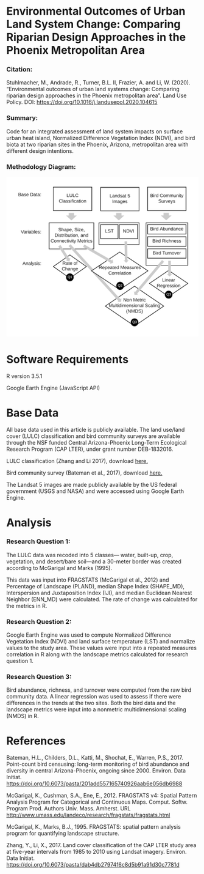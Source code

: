 # Environmental Outcomes of Urban Land System Change: Comparing Riparian Design Approaches in the Phoenix Metropolitan Area

### Citation:
Stuhlmacher, M., Andrade, R., Turner, B.L. II, Frazier, A. and Li, W. (2020). “Environmental outcomes of urban land systems change: Comparing riparian design approaches in the Phoenix metropolitan area”. Land Use Policy. DOI: https://doi.org/10.1016/j.landusepol.2020.104615

### Summary:
Code for an integrated assessment of land system impacts on surface urban heat island, Normalized Difference Vegetation Index (NDVI), and bird biota at two riparian sites in the Phoenix, Arizona, metropolitan area with different design intentions.



### Methodology Diagram:
 ![alt text](images/RioSaladoManuscriptMethodsFlowchart_3Qs_reorder.png "Methodology Diagram")



# Software Requirements


R version 3.5.1 

Google Earth Engine (JavaScript API)


# Base Data


All base data used in this article is publicly available.
The land use/land cover (LULC) classification and bird community surveys are available through the NSF funded Central Arizona-Phoenix Long-Term Ecological Research Program (CAP LTER), under grant number DEB-1832016.


LULC classification (Zhang and Li 2017), download [here.](https://sustainability.asu.edu/caplter/data/view/knb-lter-cap.650.1/)


Bird community survey (Bateman et al., 2017),  download [here.](https://sustainability.asu.edu/caplter/data/view/knb-lter-cap.46.16/)


The Landsat 5 images are made publicly available by the US federal government (USGS and NASA) and were accessed using Google Earth Engine.



# Analysis


### Research Question 1:
The LULC data was recoded into 5 classes— water, built-up, crop, vegetation, and desert/bare soil—and a 30-meter border was created according to McGarigal and Marks (1995).  

This data was input into FRAGSTATS (McGarigal et al., 2012) and Percentage of Landscape (PLAND), median Shape Index (SHAPE_MD), Interspersion and Juxtaposition Index (IJI), and median Euclidean Nearest Neighbor (ENN_MD) were calculated. The rate of change was calculated for the metrics in R.



### Research Question 2:
Google Earth Engine was used to compute Normalized Difference Vegetation Index (NDVI) and land surface temperature (LST) and normalize values to the study area. These values were input into a repeated measures correlation in R along with the landscape metrics calculated for research question 1.



### Research Question 3:
Bird abundance, richness, and turnover were computed from the raw bird community data. A linear regression was used to assess if there were differences in the trends at the two sites. Both the bird data and the landscape metrics were input into a nonmetric multidimensional scaling (NMDS) in R.





# References

Bateman, H.L., Childers, D.L., Katti, M., Shochat, E., Warren, P.S., 2017. Point-count bird censusing: long-term monitoring of bird abundance and diversity in central Arizona-Phoenix, ongoing since 2000. Environ. Data Initiat. https://doi.org/10.6073/pasta/201add557165740926aab6e056db6988

McGarigal, K., Cushman, S.A., Ene, E., 2012. FRAGSTATS v4: Spatial Pattern Analysis Program for Categorical and Continuous Maps. Comput. Softw. Program Prod. Authors Univ. Mass. Amherst. URL http://www.umass.edu/landeco/research/fragstats/fragstats.html

McGarigal, K., Marks, B.J., 1995. FRAGSTATS: spatial pattern analysis program for quantifying landscape structure.

Zhang, Y., Li, X., 2017. Land cover classification of the CAP LTER study area at five-year intervals from 1985 to 2010 using Landsat imagery. Environ. Data Initiat. https://doi.org/10.6073/pasta/dab4db27974f6c8d5b91a91d30c7781d

